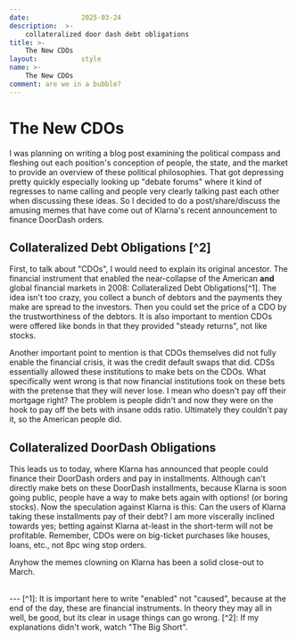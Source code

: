 ```yaml
---
date:             2025-03-24
description:  >-
    collateralized door dash debt obligations
title: >-
    The New CDOs
layout:           style
name: >-
    The New CDOs
comment: are we in a bubble? 
---
```


# The New CDOs

I was planning on writing a blog post examining the political compass and fleshing out each position's conception of people, the state, and the market to provide an overview of these political philosophies. That got depressing pretty quickly especially looking up "debate forums" where it kind of regresses to name calling and people very clearly talking past each other when discussing these ideas. So I decided to do a post/share/discuss the amusing memes that have come out of Klarna's recent announcement to finance DoorDash orders.

## Collateralized Debt Obligations [^2]

First, to talk about "CDOs", I would need to explain its original ancestor. The financial instrument that enabled the near-collapse of the American **and** global financial markets in 2008: Collateralized Debt Obligations[^1]. The idea isn't too crazy, you collect a bunch of debtors and the payments they make are spread to the investors. Then you could set the price of a CDO by the trustworthiness of the debtors. It is also important to mention CDOs were offered like bonds in that they provided "steady returns", not like stocks.

Another important point to mention is that CDOs themselves did not fully enable the financial crisis, it was the credit default swaps that did. CDSs essentially allowed these institutions to make bets on the CDOs. What specifically went wrong is that now financial institutions took on these bets with the pretense that they will never lose. I mean who doesn't pay off their mortgage right? The problem is people didn't and now they were on the hook to pay off the bets with insane odds ratio. Ultimately they couldn't pay it, so the American people did.

## Collateralized DoorDash Obligations

This leads us to today, where Klarna has announced that people could finance their DoorDash orders and pay in installments. Although can't directly make bets on these DoorDash installments, because Klarna is soon going public, people have a way to make bets again with options! (or boring stocks). Now the speculation against Klarna is this: Can the users of Klarna taking these installments pay of their debt? I am more viscerally inclined towards yes; betting against Klarna at-least in the short-term will not be profitable. Remember, CDOs were on big-ticket purchases like houses, loans, etc., not 8pc wing stop orders.

Anyhow the memes clowning on Klarna has been a solid close-out to March.


<br/>
---
[^1]: It is important here to write "enabled" not "caused", because at the end of the day, these are financial instruments. In theory they may all in well, be good, but its clear in usage things can go wrong.
[^2]: If my explanations didn't work, watch "The Big Short".
